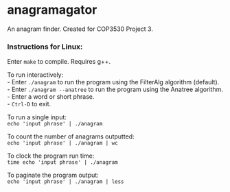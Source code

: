 # anagramagator
An anagram finder. Created for COP3530 Project 3.



### Instructions for Linux:

Enter ```make``` to compile. Requires g++.

To run interactively:
<br /> - Enter ```./anagram``` to run the program using the FilterAlg algorithm (default).
<br /> - Enter ```./anagram --anatree``` to run the program using the Anatree algorithm.
<br /> - Enter a word or short phrase.
<br /> - ```Ctrl-D``` to exit.

To run a single input:
<br />```echo 'input phrase' | ./anagram```

To count the number of anagrams outputted:
<br />```echo 'input phrase' | ./anagram | wc```

To clock the program run time:
<br />```time echo 'input phrase' | ./anagram```

To paginate the program output:
<br />```echo 'input phrase' | ./anagram | less```
